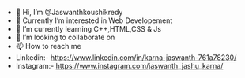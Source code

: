 - 👋 Hi, I’m @Jaswanthkoushikredy
- 👀 Currently I’m interested in Web Developement
- 🌱 I’m currently learning C++,HTML,CSS & Js
- 💞️ I’m looking to collaborate on
- 📫 How to reach me 
- Linkedin:- https://www.linkedin.com/in/karna-jaswanth-761a78230/
- Instagram:- https://www.instagram.com/jaswanth_jashu_karna/

<!---
Jaswanthkoushikredy/Jaswanthkoushikredy is a ✨ special ✨ repository because its `README.md` (this file) appears on your GitHub profile.
You can click the Preview link to take a look at your changes.
--->

